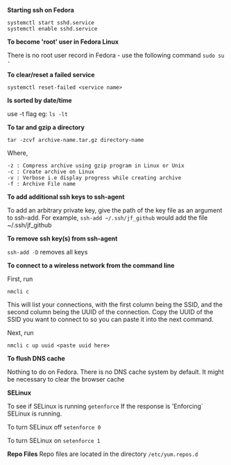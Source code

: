 ---
---

**Starting ssh on Fedora**

```
systemctl start sshd.service
systemctl enable sshd.service
```

**To become 'root' user in Fedora Linux**

There is no root user record in Fedora - use the following command
`sudo su -`

**To clear/reset a failed service**

`systemctl reset-failed <service name>`

**ls sorted by date/time**

use -t flag eg: 
`ls -lt`

**To tar and gzip a directory**

`tar -zcvf archive-name.tar.gz directory-name`

Where,

    -z : Compress archive using gzip program in Linux or Unix
    -c : Create archive on Linux
    -v : Verbose i.e display progress while creating archive
    -f : Archive File name

**To add additional ssh keys to ssh-agent**

To add an arbitrary private key, give the path of the key file as an argument to ssh-add. For example,
`ssh-add ~/.ssh/jf_github`
would add the file ~/.ssh/jf_github

**To remove ssh key(s) from ssh-agent**

`ssh-add -D` removes all keys

**To connect to a wireless network from the command line**

First, run

`nmcli c`

This will list your connections, with the first column being the SSID, and the second column being the UUID of the connection.
Copy the UUID of the SSID you want to connect to so you can paste it into the next command.

Next, run

`nmcli c up uuid <paste uuid here>`


**To flush DNS cache**

Nothing to do on Fedora. There is no DNS cache system by default.
It might be necessary to clear the browser cache

**SELinux**

To see if SELinux is running
`getenforce`
If the response is 'Enforcing` SELinux is running.  

To turn SELinux off
`setenforce 0`

To turn SELinux on
`setenforce 1`

**Repo Files**
Repo files are located in the directory
`/etc/yum.repos.d`
